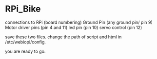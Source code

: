 # RPi_Bike

connections to RPi (board numbering)
Ground Pin (any ground pin/ pin 9)
Motor driver pins (pin 4 and 11)
led pin (pin 10)
servo control (pin 12)

save these two files.
change the path of script and html in /etc/webiopi/config.

you are ready to go.
